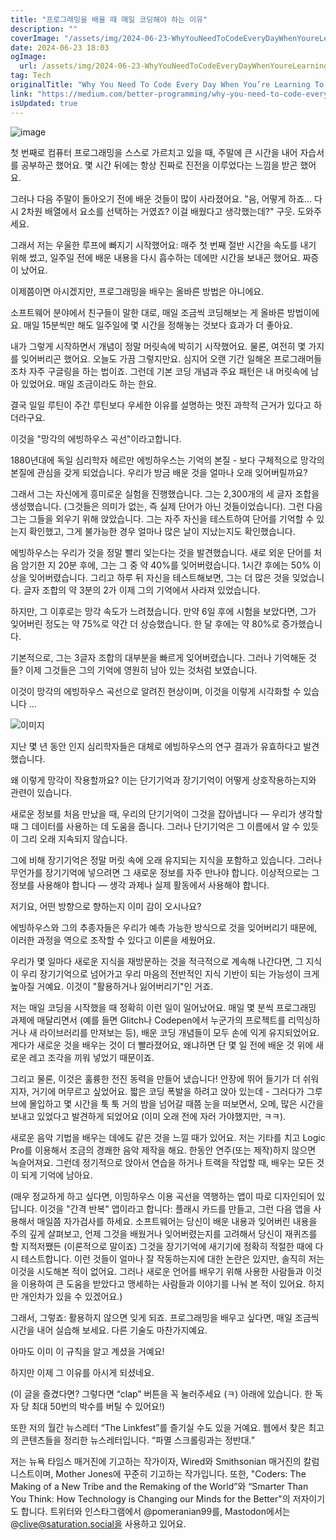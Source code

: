 ```yaml
---
title: "프로그래밍을 배울 때 매일 코딩해야 하는 이유"
description: ""
coverImage: "/assets/img/2024-06-23-WhyYouNeedToCodeEveryDayWhenYoureLearningToProgram_0.png"
date: 2024-06-23 18:03
ogImage: 
  url: /assets/img/2024-06-23-WhyYouNeedToCodeEveryDayWhenYoureLearningToProgram_0.png
tag: Tech
originalTitle: "Why You Need To Code Every Day When You’re Learning To Program"
link: "https://medium.com/better-programming/why-you-need-to-code-every-day-when-youre-learning-to-pro-a4d022e70459"
isUpdated: true
---
```






![image](/assets/img/2024-06-23-WhyYouNeedToCodeEveryDayWhenYoureLearningToProgram_0.png)

첫 번째로 컴퓨터 프로그래밍을 스스로 가르치고 있을 때, 주말에 큰 시간을 내어 자습서를 공부하곤 했어요. 몇 시간 뒤에는 항상 진짜로 진전을 이루었다는 느낌을 받곤 했어요.

그러나 다음 주말이 돌아오기 전에 배운 것들이 많이 사라졌어요. "음, 어떻게 하죠... 다시 2차원 배열에서 요소를 선택하는 거였죠? 이걸 배웠다고 생각했는데?" 구웃. 도와주세요.

그래서 저는 우울한 루프에 빠지기 시작했어요: 매주 첫 번째 절반 시간을 속도를 내기 위해 썼고, 일주일 전에 배운 내용을 다시 흡수하는 데에만 시간을 보내곤 했어요. 짜증이 났어요.

<div class="content-ad"></div>

이제쯤이면 아시겠지만, 프로그래밍을 배우는 올바른 방법은 아니에요.

소프트웨어 분야에서 친구들이 말한 대로, 매일 조금씩 코딩해보는 게 올바른 방법이에요. 매일 15분씩만 해도 일주일에 몇 시간을 정해놓는 것보다 효과가 더 좋아요.

내가 그렇게 시작하면서 개념이 정말 머릿속에 박히기 시작했어요. 물론, 여전히 몇 가지를 잊어버리곤 했어요. 오늘도 가끔 그렇지만요. 심지어 오랜 기간 일해온 프로그래머들조차 자주 구글링을 하는 법이죠. 그런데 기본 코딩 개념과 주요 패턴은 내 머릿속에 남아 있었어요. 매일 조금이라도 하는 한요.

결국 일일 루틴이 주간 루틴보다 우세한 이유를 설명하는 멋진 과학적 근거가 있다고 하더라구요.

<div class="content-ad"></div>

이것을 "망각의 에빙하우스 곡선"이라고합니다.

1880년대에 독일 심리학자 헤르만 에빙하우스는 기억의 본질 - 보다 구체적으로 망각의 본질에 관심을 갖게 되었습니다. 우리가 방금 배운 것을 얼마나 오래 잊어버릴까요?

그래서 그는 자신에게 흥미로운 실험을 진행했습니다. 그는 2,300개의 세 글자 조합을 생성했습니다. (그것들은 의미가 없는, 즉 실제 단어가 아닌 것들이었습니다). 그런 다음 그는 그들을 외우기 위해 앉았습니다. 그는 자주 자신을 테스트하여 단어를 기억할 수 있는지 확인했고, 그게 불가능한 경우 얼마나 많은 날이 지났는지도 확인했습니다.

에빙하우스는 우리가 것을 정말 빨리 잊는다는 것을 발견했습니다. 새로 외운 단어를 처음 암기한 지 20분 후에, 그는 그 중 약 40%를 잊어버렸습니다. 1시간 후에는 50% 이상을 잊어버렸습니다. 그리고 하루 뒤 자신을 테스트해보면, 그는 더 많은 것을 잊었습니다. 글자 조합의 약 3분의 2가 이제 그의 기억에서 사라져 있었습니다.

<div class="content-ad"></div>

하지만, 그 이후로는 망각 속도가 느려졌습니다. 만약 6일 후에 시험을 보았다면, 그가 잊어버린 정도는 약 75%로 약간 더 상승했습니다. 한 달 후에는 약 80%로 증가했습니다.

기본적으로, 그는 3글자 조합의 대부분을 빠르게 잊어버렸습니다. 그러나 기억해둔 것들? 이제 그것들은 그의 기억에 영원히 남아 있는 것처럼 보였습니다.

이것이 망각의 에빙하우스 곡선으로 알려진 현상이며, 이것을 이렇게 시각화할 수 있습니다 ...

![이미지](/assets/img/2024-06-23-WhyYouNeedToCodeEveryDayWhenYoureLearningToProgram_1.png)

<div class="content-ad"></div>

지난 몇 년 동안 인지 심리학자들은 대체로 에빙하우스의 연구 결과가 유효하다고 발견했습니다.

왜 이렇게 망각이 작용할까요? 이는 단기기억과 장기기억이 어떻게 상호작용하는지와 관련이 있습니다.

새로운 정보를 처음 만났을 때, 우리의 단기기억이 그것을 잡아냅니다 — 우리가 생각할 때 그 데이터를 사용하는 데 도움을 줍니다. 그러나 단기기억은 그 이름에서 알 수 있듯이 그리 오래 지속되지 않습니다.

그에 비해 장기기억은 정말 머릿 속에 오래 유지되는 지식을 포함하고 있습니다. 그러나 무언가를 장기기억에 넣으려면 그 새로운 정보를 자주 만나야 합니다. 이상적으로는 그 정보를 사용해야 합니다 — 생각 과제나 실제 활동에서 사용해야 합니다.

<div class="content-ad"></div>

저기요, 어떤 방향으로 향하는지 이미 감이 오시나요?

에빙하우스와 그의 추종자들은 우리가 예측 가능한 방식으로 것을 잊어버리기 때문에, 이러한 과정을 역으로 조작할 수 있다고 이론을 세웠어요.

우리가 몇 일마다 새로운 지식을 재방문하는 것을 적극적으로 계속해 나간다면, 그 지식이 우리 장기기억으로 넘어가고 우리 마음의 전반적인 지식 기반이 되는 가능성이 크게 높아질 거예요. 이것이 "활용하거나 잃어버리기"인 거죠.

저는 매일 코딩을 시작했을 때 정확히 이런 일이 일어났어요. 매일 몇 분씩 프로그래밍 과제에 매달리면서 (예를 들면 Glitch나 Codepen에서 누군가의 프로젝트를 리믹싱하거나 새 라이브러리를 만져보는 등), 배운 코딩 개념들이 모두 손에 익게 유지되었어요. 게다가 새로운 것을 배우는 것이 더 빨라졌어요, 왜냐하면 단 몇 일 전에 배운 것 위에 새로운 레고 조각을 끼워 넣었기 때문이죠.

<div class="content-ad"></div>

그리고 물론, 이것은 훌륭한 전진 동력을 만들어 냈습니다! 안장에 뛰어 들기가 더 쉬워지자, 거기에 머무르고 싶었어요. 짧은 코딩 폭발을 하려고 앉아 있는데 - 그러다가 그루브에 몰입하고 몇 시간을 툭 툭 거의 밤을 넘어갈 때쯤 눈을 떠보면서, 오메, 많은 시간을 보내고 있었다고 발견하게 되었어요 (이미 오래 전에 자러 가야했지만, ㅋㅋ).

새로운 음악 기법을 배우는 데에도 같은 것을 느낄 때가 있어요. 저는 기타를 치고 Logic Pro를 이용해서 조금의 경쾌한 음악 제작을 해요. 한동안 연주(또는 제작)하지 않으면 녹슬어져요. 그런데 정기적으로 앉아서 연습을 하거나 트랙을 작업할 때, 배우는 모든 것이 되게 기억에 남아요.

(매우 정교하게 하고 싶다면, 이밍하우스 이용 곡선을 역행하는 앱이 따로 디자인되어 있답니다. 이것을 "간격 반복" 앱이라고 합니다: 플래시 카드를 만들고, 그런 다음 앱을 사용해서 매일쯤 자가검사를 하세요. 소프트웨어는 당신이 배운 내용과 잊어버린 내용을 주의 깊게 살펴보고, 언제 그것을 배웠거나 잊어버렸는지를 고려해서 당신이 재퀴즈를 할 지적저쨌든 (이론적으로 말이죠) 그것을 장기기억에 새기기에 정확히 적절한 때에 다시 테스트합니다. 이런 것들이 얼마나 잘 작동하는지에 대한 논란은 있지만, 솔직히 저는 이것을 시도해본 적이 없어요. 그러나 새로운 언어를 배우기 위해 사용한 사람들과 이것을 이용하여 큰 도움을 받았다고 맹세하는 사람들과 이야기를 나눠 본 적이 있어요. 하지만 개인차가 있을 수 있겠어요.)

그래서, 그렇죠: 활용하지 않으면 잊게 되죠. 프로그래밍을 배우고 싶다면, 매일 조금씩 시간을 내어 실습해 보세요. 다른 기술도 마찬가지예요.

<div class="content-ad"></div>

아마도 이미 이 규칙을 알고 계셨을 거예요!

하지만 이제 그 이유를 아시게 되셨네요.

(이 글을 즐겼다면? 그렇다면 “clap” 버튼을 꼭 눌러주세요 (ㅋ) 아래에 있습니다. 한 독자 당 최대 50번의 박수를 버틸 수 있어요!)

또한 저의 월간 뉴스레터 “The Linkfest”를 즐기실 수도 있을 거예요. 웹에서 찾은 최고의 콘텐츠들을 정리한 뉴스레터입니다. “파멸 스크롤링과는 정반대.”

<div class="content-ad"></div>

저는 뉴욕 타임스 매거진에 기고하는 작가이자, Wired와 Smithsonian 매거진의 칼럼니스트이며, Mother Jones에 꾸준히 기고하는 작가입니다. 또한, "Coders: The Making of a New Tribe and the Remaking of the World”와 “Smarter Than You Think: How Technology is Changing our Minds for the Better"의 저자이기도 합니다. 트위터와 인스타그램에서 @pomeranian99를, Mastodon에서는 @clive@saturation.social을 사용하고 있어요.